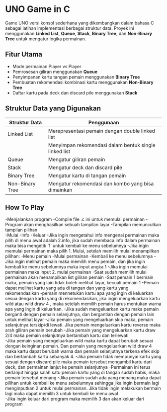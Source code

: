 # UNO Game in C

Game UNO versi konsol sederhana yang dikembangkan dalam bahasa C sebagai latihan implementasi berbagai struktur data. Proyek ini menggunakan **Linked List**, **Queue**, **Stack**, **Binary Tree**, dan **Non-Binary Tree** untuk mengatur logika permainan.

## Fitur Utama

- Mode permainan Player vs Player
- Pemrosesan giliran menggunakan **Queue**
- Penyimpanan kartu tangan pemain menggunakan **Binary Tree**
- Pembuatan rekomendasi kombinasi kartu menggunakan **Non-Binary Tree** 
- Daftar kartu pada deck dan discard pile menggunakan **Stack**

## Struktur Data yang Digunakan

| Struktur Data   | Penggunaan                                               |
|-----------------|----------------------------------------------------------|
| Linked List     | Merepresentasi pemain dengan double linked list          |
|                 | Menyimpan rekomendasi dalam bentuk single linked list    |
| Queue           | Mengatur giliran pemain                                  |
| Stack           | Mengatur deck dan discard pile                           |
| Binary Tree     | Mengatur kartu di tangan pemain                          |
| Non-Binary Tree | Mengatur rekomendasi dan kombo yang bisa dimainkan       |

## How To Play
-Menjalankan program 
 -Compile file .c ini untuk memulai permainan 
 -Program akan menghasilkan sebuah tampilan layar 
-Tampilan memunculkan tampilan pilihan  
 -Mulai 
 -Info
 -Keluar
-Jika ingin mengetahui info mengenai permainan maka pilih di menu awal adalah 2.info, jika sudah membaca info dalam permainan maka bisa mengetik ‘1’ untuk kembali ke menu sebelumnya 
-Jika ingin memulai permainan maka pilih 1. Mulai, setelah memilih mulai menampilkan pilihan: 
 -Menu pemain 
 -Mulai permainan 
 -Kembali ke menu sebelumnya
-Jika ingin melihat pemain maka memilih menu pemain, dan jika ingin kembali ke menu sebelumnya maka input angka 1 
-Jika ingin memulai permainan maka input 2. mulai permainan 
 -Saat sudah memilih mulai permainan akan menampilkan list giliran pemain 
 -Saat pemain 1 bermain maka, pemain yang lain tidak boleh melihat layar, kecuali pemain 1 
 -Pemain dapat melihat kartu yang ada di tangan dan yang kartu yang rekomendasikan 
 -pemain mennetukan kartu apa yang ingin di keluarkan sesua dengan kartu yang di rekomendasikan, jika ingin mengeluarkan kartu wild atau wild draw 4 , maka setelah memilih pemain harus mentukan warna apa yang ingin di keluarkan. 
 -Jika sudah mengeluarkan kartu maka pemain berganti dengan pemain selanjutnya, dan bergantian dengan pemain lain untuk melihat layar 
 -Jika pemain yang mengeluarkan skip maka, pemain selanjutnya terskip/di lewati. Jika pemain mengeluarkan kartu reverse maka arah giliran pemain berubah 
 -Jika pemain yang mengeluarkan kartu draw 2/4 maka pemain selanjutnya bertambah kartu dan terlewati  
 -Jika pemain yang mengeluarkan wild maka kartu dapat berubah sesuai dengan keinginan pemain. Dan pemain yang mengeluarkan wild draw 4 maka kartu dapat berubah warna dan pemain selanjutnya terkena efek skip dan bertambah kartu sebanyak 4. 
 -Jika pemain tidak mempunyai kartu yang sesuai dengan discard pile maka pemain tersebut mengambil kartu dari deck, dan permainan lanjut ke pemain selanjutnya 
 -Permainan ini terus berlanjut hingga salah satu pemain kartu yang di tangan sudah habis, maka pemain tersebut menang 
-Jika pemain sudah ada yang menang maka dapat pilihan untuk kembali ke menu sebelumnya sehingga jika ingin bermain lagi menginputkan 2 untuk mulai permainan. Jika tidak ingin melakukan bermain lagi maka dapat memilih 3 untuk kembali ke menu awal  
-Jika ingin keluar dari program maka memilih 3 dan akan keluar dari program 

 
